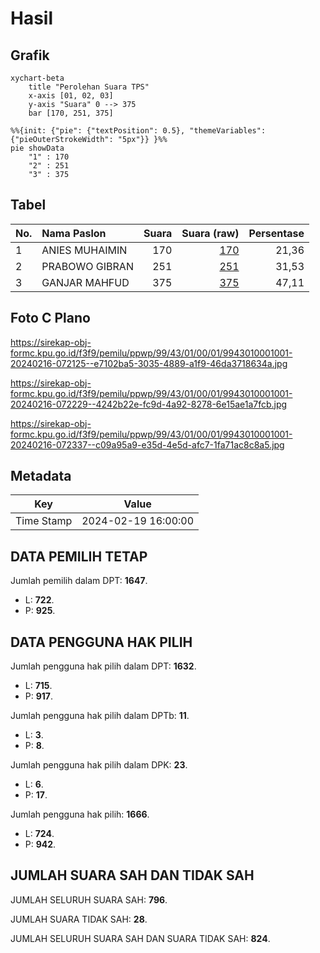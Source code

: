 # Hasil

## Grafik

```mermaid
xychart-beta
    title "Perolehan Suara TPS"
    x-axis [01, 02, 03]
    y-axis "Suara" 0 --> 375
    bar [170, 251, 375]
```

```mermaid
%%{init: {"pie": {"textPosition": 0.5}, "themeVariables": {"pieOuterStrokeWidth": "5px"}} }%%
pie showData
    "1" : 170
    "2" : 251
    "3" : 375
```

## Tabel

| No. | Nama Paslon    | Suara | Suara (raw) | Persentase |
|:--- |:-------------- | -----:| -----------:| ----------:|
| 1   | ANIES MUHAIMIN | 170   | [170][p-1]  | 21,36      |
| 2   | PRABOWO GIBRAN | 251   | [251][p-2]  | 31,53      |
| 3   | GANJAR MAHFUD  | 375   | [375][p-3]  | 47,11      |


[p-1]: https://github.com/gigit-pemilu/pemilu-2024-99-luar-negeri/blob/main/pilpres/hitung-suara/sub/99-luar-negeri/sub/43-hamburg-jerman/sub/01-hamburg-jerman/sub/0001-hamburg-jerman/sub/001-pos-001/sub/paslon-1.txt
[p-2]: https://github.com/gigit-pemilu/pemilu-2024-99-luar-negeri/blob/main/pilpres/hitung-suara/sub/99-luar-negeri/sub/43-hamburg-jerman/sub/01-hamburg-jerman/sub/0001-hamburg-jerman/sub/001-pos-001/sub/paslon-2.txt
[p-3]: https://github.com/gigit-pemilu/pemilu-2024-99-luar-negeri/blob/main/pilpres/hitung-suara/sub/99-luar-negeri/sub/43-hamburg-jerman/sub/01-hamburg-jerman/sub/0001-hamburg-jerman/sub/001-pos-001/sub/paslon-3.txt

## Foto C Plano

https://sirekap-obj-formc.kpu.go.id/f3f9/pemilu/ppwp/99/43/01/00/01/9943010001001-20240216-072125--e7102ba5-3035-4889-a1f9-46da3718634a.jpg

https://sirekap-obj-formc.kpu.go.id/f3f9/pemilu/ppwp/99/43/01/00/01/9943010001001-20240216-072229--4242b22e-fc9d-4a92-8278-6e15ae1a7fcb.jpg

https://sirekap-obj-formc.kpu.go.id/f3f9/pemilu/ppwp/99/43/01/00/01/9943010001001-20240216-072337--c09a95a9-e35d-4e5d-afc7-1fa71ac8c8a5.jpg


## Metadata

| Key        | Value               |
| ---------- | ------------------- |
| Time Stamp | 2024-02-19 16:00:00 |


## DATA PEMILIH TETAP

Jumlah pemilih dalam DPT: **1647**.
 * L: **722**.
 * P: **925**.

## DATA PENGGUNA HAK PILIH

Jumlah pengguna hak pilih dalam DPT: **1632**.
 * L: **715**.
 * P: **917**.

Jumlah pengguna hak pilih dalam DPTb: **11**.
 * L: **3**.
 * P: **8**.

Jumlah pengguna hak pilih dalam DPK: **23**.
 * L: **6**.
 * P: **17**.

Jumlah pengguna hak pilih: **1666**.
 * L: **724**.
 * P: **942**.

## JUMLAH SUARA SAH DAN TIDAK SAH

JUMLAH SELURUH SUARA SAH: **796**.

JUMLAH SUARA TIDAK SAH: **28**.

JUMLAH SELURUH SUARA SAH DAN SUARA TIDAK SAH: **824**.


